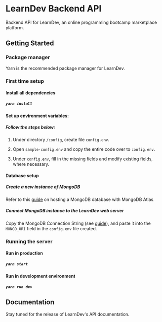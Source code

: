 # LearnDev Backend API

Backend API for LearnDev, an online programming bootcamp marketplace platform.

## Getting Started

### Package manager

Yarn is the recommended package manager for LearnDev.

### First time setup

#### Install all dependencies

##### `yarn install`

#### Set up environment variables:

##### Follow the steps below:

1. Under directory `/config`, create file `config.env`.

2. Open `sample-config.env` and copy the entire code over to `config.env`.

3. Under `config.env`, fill in the missing fields and modify existing fields, where necessary.

#### Database setup

##### Create a new instance of MongoDB

Refer to this [guide](https://docs.atlas.mongodb.com/getting-started/) on hosting a MongoDB database with MongoDB Atlas.

##### Connect MongoDB instance to the LearnDev web server

Copy the MongoDB Connection String (see [guide](https://docs.atlas.mongodb.com/tutorial/connect-to-your-cluster/)), and paste it into the `MONGO_URI` field in the `config.env` file created.

### Running the server

#### Run in production

##### `yarn start`

#### Run in development environment

##### `yarn run dev`

## Documentation

Stay tuned for the release of LearnDev's API documentation.
